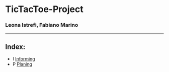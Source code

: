 # TicTacToe-Project

### Leona Istrefi, Fabiano Marino 

<hr>

 ## Index: 

 * I [Informing](Informing.md)
 * P [Planing](Planing.md)
